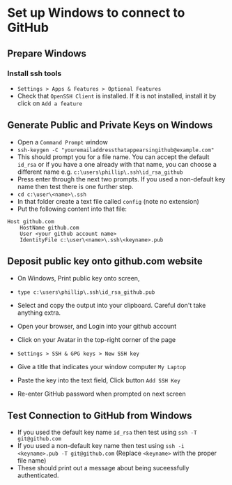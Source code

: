 # Set up Windows to connect to GitHub

## Prepare Windows
### Install ssh tools
- `Settings > Apps & Features > Optional Features`
- Check that `OpenSSH Client` is installed. If it is not installed, install it by click on `Add a feature`

## Generate Public and Private Keys on Windows
- Open a `Command Prompt` window
- `ssh-keygen -C "youremailaddressthatappearsingithub@example.com"` 
- This should prompt you for a file name. You can accept the default `id_rsa` or if you have a one already with that name, you can choose a different name e.g. `c:\users\phillip\.ssh\id_rsa_github`
- Press enter through the next two prompts.
If you used a non-default key name then test there is one further step.
- `cd c:\user\<name>\.ssh`
- In that folder create a text file called `config` (note no extension)
- Put the following content into that file:
```
Host github.com
    HostName github.com
    User <your github account name>
    IdentityFile c:\user\<name>\.ssh\<keyname>.pub
```

## Deposit public key onto github.com website
- On Windows, Print public key onto screen, 
- `type c:\users\phillip\.ssh\id_rsa_github.pub`
- Select and copy the output into your clipboard. Careful don't take anything extra.

- Open your browser, and Login into your github account
- Click on your Avatar in the top-right corner of the page
- `Settings > SSH & GPG keys > New SSH key`
- Give a title that indicates your window computer `My Laptop`
- Paste the key into the text field, Click button `Add SSH Key`
- Re-enter GitHub password when prompted on next screen 

## Test Connection to GitHub from Windows
- If you used the default key name `id_rsa` then test using `ssh -T git@github.com`
- If you used a non-default key name then test using  `ssh -i <keyname>.pub -T git@github.com` (Replace `<keyname>` with the proper file name)
- These should print out a message about being suceessfully authenticated.


